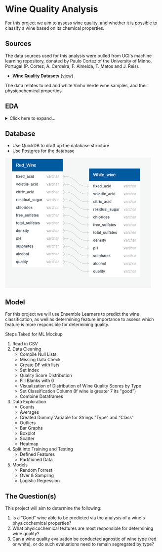 # Wine Quality Analysis

For this project we aim to assess wine quality, and whether it is possible to classify a wine based on its chemical properties.

## Sources

The data sources used for this analysis were pulled from UCI's machine learning repository, donated by Paulo Cortez of the University of Minho, Portugal (P. Cortez, A. Cerdeira, F. Almeida, T. Matos and J. Reis).
- **Wine Quality Datasets** [(view)](http://www3.dsi.uminho.pt/pcortez/wine/)

The data relates to red and white Vinho Verde wine samples, and their physicochemical properties.

## EDA

<details>
    <summary>Click here to expand...</summary>

The dataset was originally in the form of two CSV's - one for red wine, one for white:

![](resources/df_example.png)

The data types were assessed, in addition to checking for Null/NA values.

![](resources/data_cleaning.png)

The distribution of wine quality was assessed by creating a new dataframe using normalized value counts (quality scores represented as percentages of total wine counts).

```python
# Count number of values per score, per wine type (normalize creates a percent of total value)
red_quality = df_red['quality'].value_counts(normalize=True)
white_quality = df_white['quality'].value_counts(normalize=True)

# Create emplty DF for both wine types, and quality scores from 1 to 10
quality_perc = pd.DataFrame(columns=('Red','White'),index=list(range(1,11)))

# Input quality counts to DF
quality_perc['Red'] = red_quality
quality_perc['White'] = white_quality

# Fill blanks with 0's
quality_perc.fillna(0,inplace=True)
```

![](resources/quality_table.png)

![](resources/Quality_distro.png)

### Takeaways

- Distribution is relatively even across both wines, with most wines scoring 5's and 6's
- Red wine max quality score was 8, while White wine maxed at 9
- A "good" wine score higher than 7 will yield very few wines - therefore, "good" classification is best set at 7, for the purposes of this analysis. 

![](resources/good_threshold.png)
  
</details>
  
## Database
- Use QuickDB to draft up the database structure
- Use Postgres for the database

![](resources/QuickDBD-wine.png)


## Model

For this project we will use Ensemble Learners to predict the wine classification, as well as determining feature importance to assess which feature is more responsible for determining quality.

Steps Taked for ML Mockup

1. Read in CSV
2. Data Cleaning    
    * Compile Null Lists
    * Missing Data Check
    * Create DF with lists
    * Set Index
    * Quality Score Distribution
    * Fill Blanks with 0
    * Visualization of Distribution of Wine Quality Scores by Type
    * Set Classification Column (If wine is greater 7 its "good")
    * Combine Dataframes
3. Data Exploration 
    * Counts
    * Averages 
    * Created Dummy Variable for Strings "Type" and "Class"
    * Outliers
    * Bar Graphs 
    * Boxplot
    * Scatter
    * Heatmap
4. Split into Training and Testing
    * Defined Features 
    * Partitioned Data
5. Models
    * Random Forrest
    * Over & Sampling
    * Logistic Regression
    
   
## The Question(s)

This project will aim to determine the following:
1. Is a "Good" wine able to be predicted via the analysis of a wine's physicochemical properties? 
2. What physicochemical features are most responsible for determining wine quality?
3. Can a wine quality evaluation be conducted agnostic of wine type (red or white), or do such evaluations need to remain segregated by type?

